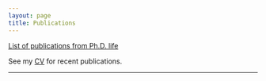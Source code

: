 ```yaml
---
layout: page
title: Publications
---
```





[List of publications from Ph.D. life](http://cseweb.ucsd.edu/~jmatai/#publications)

See my [CV]({{janarbek.github.io}}/assets/JanarbekMatai.pdf) for recent publications. 

------------------------




